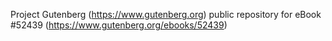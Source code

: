 Project Gutenberg (https://www.gutenberg.org) public repository for
eBook #52439 (https://www.gutenberg.org/ebooks/52439)
